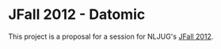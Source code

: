 JFall 2012 - Datomic
====================

This project is a proposal for a session for NLJUG's 
[JFall 2012](http://www.nljug.org/jfall/ "JFall homepage").

